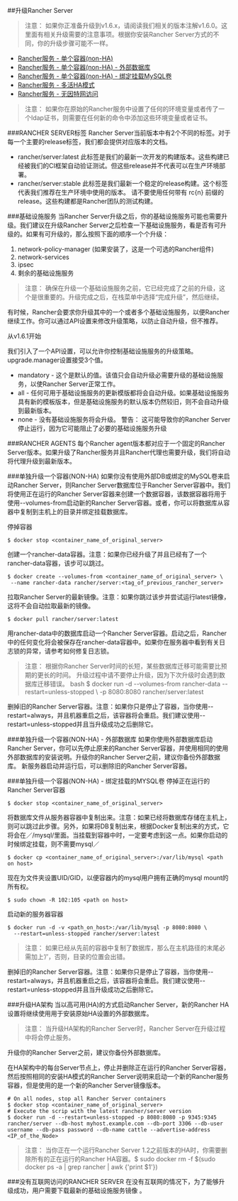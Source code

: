 ##升级Rancher Server

> 注意：
如果你正准备升级到v1.6.x，请阅读我们相关的版本注解v1.6.0。这里面有相关升级需要的注意事项。根据你安装Rancher Server方式的不同，你的升级步骤可能不一样。

- [Rancher服务 - 单个容器(non-HA)](https://rancher.com/docs/rancher/v1.6/zh/upgrading/#single-container)
- [Rancher服务 - 单个容器(non-HA) - 外部数据库](https://rancher.com/docs/rancher/v1.6/zh/upgrading/#single-container-external-database)
- [Rancher服务 - 单个容器(non-HA) - 绑定挂载MySQL卷](https://rancher.com/docs/rancher/v1.6/zh/upgrading/#single-container-bind-mount)
- [Rancher服务 - 多活HA模式](https://rancher.com/docs/rancher/v1.6/zh/upgrading/#multi-nodes)
- [Rancher服务 - 无因特网访问](https://rancher.com/docs/rancher/v1.6/zh/upgrading/#%E6%B2%A1%E6%9C%89%E4%BA%92%E8%81%94%E7%BD%91%E8%AE%BF%E9%97%AE%E7%9A%84Rancher%20Server)

> 注意：
如果你在原始的Rancher服务中设置了任何的环境变量或者传了一个ldap证书，则需要在任何新的命令中添加这些环境变量或者证书。

###RANCHER SERVER标签
Rancher Server当前版本中有2个不同的标签。对于每一个主要的release标签，我们都会提供对应版本的文档。

- rancher/server:latest 此标签是我们的最新一次开发的构建版本。这些构建已经被我们的CI框架自动验证测试。但这些release并不代表可以在生产环境部署。
- rancher/server:stable 此标签是我们最新一个稳定的release构建。这个标签代表我们推荐在生产环境中使用的版本。
请不要使用任何带有 rc{n} 前缀的release。这些构建都是Rancher团队的测试构建。

###基础设施服务
当Rancher Server升级之后，你的基础设施服务可能也需要升级。我们建议在升级Rancher Server之后检查一下基础设施服务，看是否有可升级的。如果有可升级的，那么按照下面的顺序一个个升级：

1. network-policy-manager (如果安装了，这是一个可选的Rancher组件)
2. network-services
3. ipsec
4. 剩余的基础设施服务

> 注意：
确保在升级一个基础设施服务之前，它已经完成了之前的升级，这个是很重要的。升级完成之后，在栈菜单中选择“完成升级”，然后继续。

有时候，Rancher会要求你升级其中的一个或者多个基础设施服务，以便Rancher继续工作。你可以通过API设置来修改升级策略，以防止自动升级，但不推荐。

从v1.6.1开始

我们引入了一个API设置，可以允许你控制基础设施服务的升级策略。upgrade.manager设置接受3个值。

- mandatory - 这个是默认的值。该值只会自动升级必需要升级的基础设施服务，以使Rancher Server正常工作。
- all - 任何可用于基础设施服务的更新模版都将会自动升级。如果基础设施服务具有新的模板版本，但是基础设施服务的默认版本仍然较旧，则不会自动升级到最新版本。
- none - 没有基础设施服务将会升级。 警告： 这可能导致你的Rancher Server停止运行，因为它可能阻止了必要的基础设施服务升级

###RANCHER AGENTS
每个Rancher agent版本都对应于一个固定的Rancher Server版本。如果升级了Rancher服务并且Rancher代理也需要升级，我们将自动将代理升级到最新版本。

###单独升级一个容器(NON-HA)
如果你没有使用外部DB或绑定的MySQL卷来启动Rancher Server，则Rancher Server数据库位于Rancher Server容器中。我们将使用正在运行的Rancher Server容器来创建一个数据容器，该数据容器将用于使用--volumes-from启动新的Rancher Server容器。或者，你可以将数据库从容器中复制到主机上的目录并绑定挂载数据库。

停掉容器

```
$ docker stop <container_name_of_original_server>
```

创建一个rancher-data容器。注意：如果你已经升级了并且已经有了一个rancher-data容器，该步可以跳过。

```
$ docker create --volumes-from <container_name_of_original_server> \
 --name rancher-data rancher/server:<tag_of_previous_rancher_server>
```

拉取Rancher Server的最新镜像。注意：如果你跳过该步并尝试运行latest镜像，这将不会自动拉取最新的镜像。

```
$ docker pull rancher/server:latest
```

用rancher-data中的数据库启动一个Rancher Server容器。启动之后，Rancher中的任何变化将会被保存在rancher-data容器中。如果你在服务器中看到有关日志锁的异常，请参考如何修复日志锁。

> 注意：
根据你Rancher Server时间的长短，某些数据库迁移可能需要比预期的更长的时间。 升级过程中请不要停止升级，因为下次升级时会遇到数据库迁移错误。
bash $ docker run -d --volumes-from rancher-data --restart=unless-stopped \ -p 8080:8080 rancher/server:latest 


删掉旧的Rancher Server容器。注意：如果你只是停止了容器，当你使用--restart=always，并且机器重启之后，该容器将会重启。我们建议使用--restart=unless-stopped并且当升级成功之后删除它。

###单独升级一个容器(NON-HA) - 外部数据库
如果你使用外部数据库启动Rancher Server，你可以先停止原来的Rancher Server容器，并使用相同的使用外部数据库的安装说明。升级你的Rancher Server之前，建议你备份外部数据库。 新服务器启动并运行后，可以删除旧的Rancher Server容器。


###单独升级一个容器(NON-HA) - 绑定挂载的MYSQL卷
停掉正在运行的Rancher Server容器

```
$ docker stop <container_name_of_original_server>
```

将数据库文件从服务器容器中复制出来。注意：如果已经将数据库存储在主机上，则可以跳过此步骤。另外，如果将DB复制出来，根据Docker复制出来的方式，它将会在／<path>/mysql/里面。当挂载到容器中时，一定要考虑到这一点。如果你启动的时候绑定挂载，则不需要mysql／

```
$ docker cp <container_name_of_original_server>:/var/lib/mysql <path on host>
```

现在为文件夹设置UID/GID，以便容器内的mysql用户拥有正确的mysql mount的所有权。

```
$ sudo chown -R 102:105 <path on host>
```

启动新的服务器容器

```
$ docker run -d -v <path_on_host>:/var/lib/mysql -p 8080:8080 \
  --restart=unless-stopped rancher/server:latest
```

> 注意：
如果已经从先前的容器中复制了数据库，那么在主机路径的末尾必需加上’/’，否则，目录的位置会出错。

删掉旧的Rancher Server容器。注意：如果你只是停止了容器，当你使用--restart=always，并且机器重启之后，该容器将会重启。我们建议使用--restart=unless-stopped并且当升级成功之后删除它。


###升级HA架构
当以高可用(HA)的方式启动Rancher Server，新的Rancher HA设置将继续使用用于安装原始HA设置的外部数据库。

> 注意：
当升级HA架构的Rancher Server时，Rancher Server在升级过程中将会停止服务。

升级你的Rancher Server之前，建议你备份外部数据库。

在HA架构中的每台Server节点上，停止并删除正在运行的Rancher Server容器，然后按照相同的安装HA模式的Rancher Server说明来启动一个新的Rancher服务容器，但是使用的是一个新的Rancher Server镜像版本。

```
# On all nodes, stop all Rancher Server containers
$ docker stop <container_name_of_original_server>
# Execute the scrip with the latest rancher/server version
$ docker run -d --restart=unless-stopped -p 8080:8080 -p 9345:9345 rancher/server --db-host myhost.example.com --db-port 3306 --db-user username --db-pass password --db-name cattle --advertise-address <IP_of_the_Node>
```

> 注意： 当你正在一个运行Rancher Server 1.2之前版本的HA时，你需要删除所有的正在运行的Rancher HA容器。$ sudo docker rm -f $(sudo docker ps -a | grep rancher | awk {'print $1'})

###没有互联网访问的RANCHER SERVER
在没有互联网的情况下，为了能够升级成功，用户需要下载最新的基础设施服务镜像 。